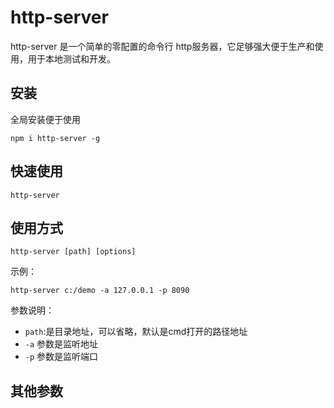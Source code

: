 # http-server
http-server 是一个简单的零配置的命令行 http服务器，它足够强大便于生产和使用，用于本地测试和开发。
## 安装
全局安装便于使用
```npm
npm i http-server -g
```
## 快速使用
```nodejs
http-server
```
## 使用方式
```npm
http-server [path] [options]
```
示例：
```npm
http-server c:/demo -a 127.0.0.1 -p 8090
```
参数说明：
* `path`:是目录地址，可以省略，默认是cmd打开的路径地址
* `-a` 参数是监听地址
* `-p` 参数是监听端口
## 其他参数
